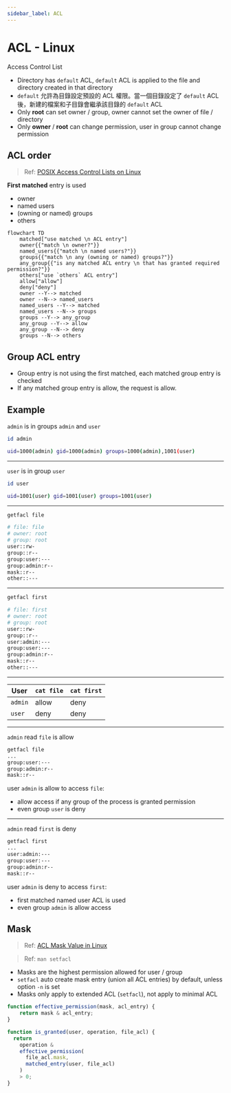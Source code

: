 ```yaml
---
sidebar_label: ACL
---
```


# ACL - Linux

Access Control List

- Directory has `default` ACL, `default` ACL is applied to the file and directory created in that directory
- `default` 允許為目錄設定預設的 ACL 權限。當一個目錄設定了 `default` ACL 後，新建的檔案和子目錄會繼承該目錄的 `default` ACL
- Only **root** can set owner / group, owner cannot set the owner of file / directory
- Only **owner** / **root** can change permission, user in group cannot change permission

## ACL order

> Ref: [POSIX Access Control Lists on Linux](acl.pdf)

**First matched** entry is used

- owner
- named users
- (owning or named) groups
- others

```mermaid
flowchart TD
    matched["use matched \n ACL entry"]
    owner{{"match \n owner?"}}
    named_users{{"match \n named users?"}}
    groups{{"match \n any (owning or named) groups?"}}
    any_group{{"is any matched ACL entry \n that has granted required permission?"}}
    others["use `others` ACL entry"]
    allow["allow"]
    deny["deny"]
    owner --Y--> matched
    owner --N--> named_users
    named_users --Y--> matched
    named_users --N--> groups
    groups --Y--> any_group
    any_group --Y--> allow
    any_group --N--> deny
    groups --N--> others
```

## Group ACL entry

- Group entry is not using the first matched, each matched group entry is checked
- If any matched group entry is allow, the request is allow.

## Example

`admin` is in groups `admin` and `user`

```sh
id admin
```

```sh
uid=1000(admin) gid=1000(admin) groups=1000(admin),1001(user)
```

---

`user` is in group `user`

```sh
id user
```

```sh
uid=1001(user) gid=1001(user) groups=1001(user)
```

---

```sh
getfacl file
```

```sh
# file: file
# owner: root
# group: root
user::rw-
group::r--
group:user:---
group:admin:r--
mask::r--
other::---
```

---

```sh
getfacl first
```

```sh
# file: first
# owner: root
# group: root
user::rw-
group::r--
user:admin:---
group:user:---
group:admin:r--
mask::r--
other::---
```

---

| User | `cat file` | `cat first` |
|-|-|-|
| `admin` | allow | deny |
| `user` | deny | deny |

---

`admin` read `file` is allow

```sh
getfacl file
...
group:user:---
group:admin:r--
mask::r--
```

user `admin` is allow to access `file`:

- allow access if any group of the process is granted permission
- even group `user` is deny

---

`admin` read `first` is deny

```sh
getfacl first
...
user:admin:---
group:user:---
group:admin:r--
mask::r--
```

user `admin` is deny to access `first`:

- first matched named user ACL is used
- even group `admin` is allow access

## Mask

> Ref: [ACL Mask Value in Linux](https://linuxdatahub.com/masks-in-acl-linux-explained-with-examples-access-control-lists-mask/)

> Ref: `man setfacl`

- Masks are the highest permission allowed for user / group
- `setfacl` auto create mask entry (union all ACL entries) by default, unless option `-n` is set
- Masks only apply to extended ACL (`setfacl`), not apply to minimal ACL

```js title="pseudo code"
function effective_permission(mask, acl_entry) {
    return mask & acl_entry;
}

function is_granted(user, operation, file_acl) {
  return 
    operation & 
    effective_permission(
      file_acl.mask,
      matched_entry(user, file_acl)
    )
    > 0;
}
```
